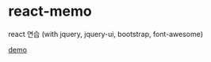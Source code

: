 # react-memo

react 연습 (with jquery, jquery-ui, bootstrap, font-awesome)

[demo](http://timeclip.net/memo)
